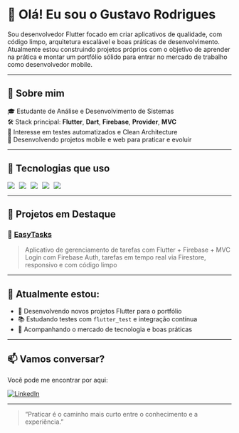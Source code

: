 # 👋 Olá! Eu sou o Gustavo Rodrigues

Sou desenvolvedor Flutter focado em criar aplicativos de qualidade, com código limpo, arquitetura escalável e boas práticas de desenvolvimento. Atualmente estou construindo projetos próprios com o objetivo de aprender na prática e montar um portfólio sólido para entrar no mercado de trabalho como desenvolvedor mobile.

---

## 🚀 Sobre mim

🎓 Estudante de Análise e Desenvolvimento de Sistemas  
🛠️ Stack principal: **Flutter**, **Dart**, **Firebase**, **Provider**, **MVC**  
🧪 Interesse em testes automatizados e Clean Architecture  
📲 Desenvolvendo projetos mobile e web para praticar e evoluir

---

## 🧰 Tecnologias que uso

<div style="display: flex; gap: 10px;">
  <img src="https://img.shields.io/badge/Flutter-02569B?style=for-the-badge&logo=flutter&logoColor=white" />
  <img src="https://img.shields.io/badge/Dart-0175C2?style=for-the-badge&logo=dart&logoColor=white" />
  <img src="https://img.shields.io/badge/Firebase-FFCA28?style=for-the-badge&logo=firebase&logoColor=black" />
  <img src="https://img.shields.io/badge/Provider-02569B?style=for-the-badge&logo=flutter&logoColor=white" />
  <img src="https://img.shields.io/badge/MVC-6C757D?style=for-the-badge" />
</div>

---

## 💼 Projetos em Destaque

### 🔹 [EasyTasks](https://lnkd.in/ehhwDj3J)
> Aplicativo de gerenciamento de tarefas com Flutter + Firebase + MVC  
> Login com Firebase Auth, tarefas em tempo real via Firestore, responsivo e com código limpo
> 
---

## 🌱 Atualmente estou:

- 🔨 Desenvolvendo novos projetos Flutter para o portfólio  
- 📚 Estudando testes com `flutter_test` e integração contínua  
- 🤝 Acompanhando o mercado de tecnologia e boas práticas  

---

## 📫 Vamos conversar?

Você pode me encontrar por aqui:

[![LinkedIn](https://img.shields.io/badge/LinkedIn-0A66C2?style=for-the-badge&logo=linkedin&logoColor=white)](https://www.linkedin.com/in/gustavo-rodrigues-167264361/)

---

> “Praticar é o caminho mais curto entre o conhecimento e a experiência.”  
